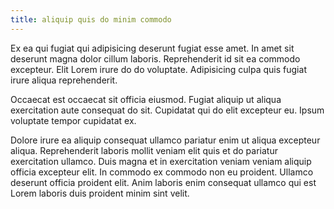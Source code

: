 ```yaml
---
title: aliquip quis do minim commodo
---
```


Ex ea qui fugiat qui adipisicing deserunt fugiat esse amet. In amet sit deserunt magna dolor cillum laboris. Reprehenderit id sit ea commodo excepteur. Elit Lorem irure do do voluptate. Adipisicing culpa quis fugiat irure aliqua reprehenderit.

Occaecat est occaecat sit officia eiusmod. Fugiat aliquip ut aliqua exercitation aute consequat do sit. Cupidatat qui do elit excepteur eu. Ipsum voluptate tempor cupidatat ex.

Dolore irure ea aliquip consequat ullamco pariatur enim ut aliqua excepteur aliqua. Reprehenderit laboris mollit veniam elit quis et do pariatur exercitation ullamco. Duis magna et in exercitation veniam veniam aliquip officia excepteur elit. In commodo ex commodo non eu proident. Ullamco deserunt officia proident elit. Anim laboris enim consequat ullamco qui est Lorem laboris duis proident minim sint velit.
